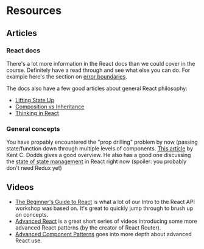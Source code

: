 # Resources

## Articles

### React docs

There's a lot more information in the React docs than we could cover in the course. Definitely have a read through and see what else you can do. For example here's the section on [error boundaries](https://reactjs.org/docs/error-boundaries.html).

The docs also have a few good articles about general React philosophy:
- [Lifting State Up](https://reactjs.org/docs/lifting-state-up.html)
- [Composition vs Inheritance](https://reactjs.org/docs/composition-vs-inheritance.html)
- [Thinking in React](https://reactjs.org/docs/thinking-in-react.html)

### General concepts

You have propably encountered the "prop drilling" problem by now (passing state/function down through multiple levels of components. [This article](https://blog.kentcdodds.com/prop-drilling-bb62e02cb691) by Kent C. Dodds gives a good overview.
He also has a good one discussing the [state of state management](https://blog.kentcdodds.com/application-state-management-66de608ccb24) in React right now (spoiler: you probably don't need Redux yet)

## Videos

- [The Beginner's Guide to React](https://egghead.io/courses/the-beginner-s-guide-to-react) is what a lot of our Intro to the React API workshop was based on. It's great to quickly jump through to brush up on concepts.
- [Advanced React](https://courses.totalreact.com/p/advanced-react-free) is a great short series of videos introducing some more advanced React patterns (by the creator of React Router).
- [Advanced Component Patterns](https://egghead.io/courses/advanced-react-component-patterns) goes into more depth about advanced React use.
